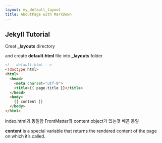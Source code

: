 ```yaml
---
layout: my_default_layout
title: AboutPage with MarkDown
---
```

<!-- 
md파일을 어떤 레이아웃을 이용해서 html로 만들지 결정
실제주소 라우팅도 이 md파일에 따름 
메인 컨탠츠는 여기서 작업하고 html레이아웃만 참조로 사용하는듯(_layouts에서 자동참조)
-->

## Jekyll Tutorial

Creat **_layouts** directory

and create **default.html** file into **_layouts** folder

```html
<!-- default.html -->
<!doctype html>
<html>
  <head>
    <meta charset="utf-8">
    <title>{{ page.title }}</title>
  </head>
  <body>
    {{ content }}
  </body>
</html>
```

index.html과 동일함 FrontMatter와 content object가 있는것 빼곤 동일

**content** is a special variable that returns the rendered content of the page on which it’s called.

